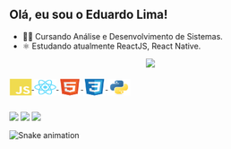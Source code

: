 ## Olá, eu sou o Eduardo Lima!
* 👨‍🎓 Cursando Análise e Desenvolvimento de Sistemas.
* ⚛️ Estudando atualmente ReactJS, React Native.

<div align="center">
  <a href="https://github.com/eduardolima3">
  <img height="180em" src="https://github-readme-stats.vercel.app/api?username=eduardolima3&show_icons=true&theme=blue-green&include_all_commits=true&count_private=true"/>
  </div>
<div style="display: inline_block"><br>
  <img align="center" alt="du-Js" height="30" width="40" src="https://raw.githubusercontent.com/devicons/devicon/master/icons/javascript/javascript-plain.svg">
  <img align="center" alt="du-React" height="30" width="40" src="https://raw.githubusercontent.com/devicons/devicon/master/icons/react/react-original.svg">
  <img align="center" alt="du-HTML" height="30" width="40" src="https://raw.githubusercontent.com/devicons/devicon/master/icons/html5/html5-original.svg">
  <img align="center" alt="du-CSS" height="30" width="40" src="https://raw.githubusercontent.com/devicons/devicon/master/icons/css3/css3-original.svg">
  <img align="center" alt="du-Python" height="30" width="40" src="https://raw.githubusercontent.com/devicons/devicon/master/icons/python/python-original.svg">
 </div>
  
  ##
 
<div> 
  <a href="https://www.instagram.com/duh__h/" target="_blank"><img src="https://img.shields.io/badge/-Instagram-%23E4405F?style=for-the-badge&logo=instagram&logoColor=white" target="_blank"></a>
  <a href = "mailto:eduardotrab106@gmail.com"><img src="https://img.shields.io/badge/-Gmail-%23333?style=for-the-badge&logo=gmail&logoColor=white" target="_blank"></a>
  <a href="https://www.linkedin.com/in/https://www.linkedin.com/in/eduardo-lima-752255180/" target="_blank"><img src="https://img.shields.io/badge/-LinkedIn-%230077B5?style=for-the-badge&logo=linkedin&logoColor=white" target="_blank"></a> 
  
  ![Snake animation](https://github.com/eduardolima3/eduardolima3/blob/output/github-contribution-grid-snake.svg)
 
</div>

